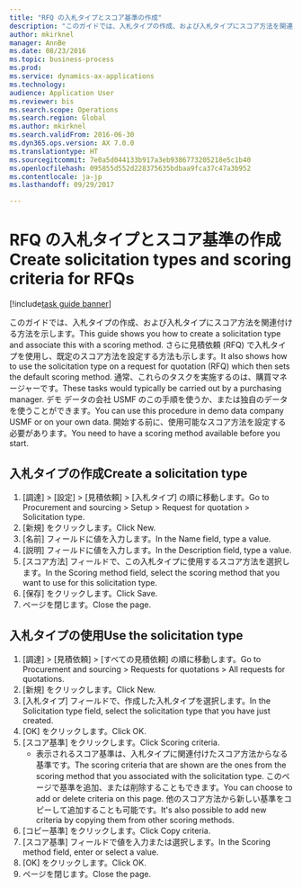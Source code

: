```yaml
--- 
title: "RFQ の入札タイプとスコア基準の作成"
description: "このガイドでは、入札タイプの作成、および入札タイプにスコア方法を関連付ける方法を示します。"
author: mkirknel
manager: AnnBe
ms.date: 08/23/2016
ms.topic: business-process
ms.prod: 
ms.service: dynamics-ax-applications
ms.technology: 
audience: Application User
ms.reviewer: bis
ms.search.scope: Operations
ms.search.region: Global
ms.author: mkirknel
ms.search.validFrom: 2016-06-30
ms.dyn365.ops.version: AX 7.0.0
ms.translationtype: HT
ms.sourcegitcommit: 7e0a5d044133b917a3eb9386773205218e5c1b40
ms.openlocfilehash: 095855d552d228375635bdbaa9fca37c47a3b952
ms.contentlocale: ja-jp
ms.lasthandoff: 09/29/2017

---
```

# <a name="create-solicitation-types-and-scoring-criteria-for-rfqs"></a><span data-ttu-id="3f6b8-103">RFQ の入札タイプとスコア基準の作成</span><span class="sxs-lookup"><span data-stu-id="3f6b8-103">Create solicitation types and scoring criteria for RFQs</span></span>

[!include[task guide banner](../../includes/task-guide-banner.md)]

<span data-ttu-id="3f6b8-104">このガイドでは、入札タイプの作成、および入札タイプにスコア方法を関連付ける方法を示します。</span><span class="sxs-lookup"><span data-stu-id="3f6b8-104">This guide shows you how to create a solicitation type and associate this with a scoring method.</span></span> <span data-ttu-id="3f6b8-105">さらに見積依頼 (RFQ) で入札タイプを使用し、既定のスコア方法を設定する方法も示します。</span><span class="sxs-lookup"><span data-stu-id="3f6b8-105">It also shows how to use the solicitation type on a request for quotation (RFQ) which then sets the default scoring method.</span></span> <span data-ttu-id="3f6b8-106">通常、これらのタスクを実施するのは、購買マネージャーです。</span><span class="sxs-lookup"><span data-stu-id="3f6b8-106">These tasks would typically be carried out by a purchasing manager.</span></span> <span data-ttu-id="3f6b8-107">デモ データの会社 USMF のこの手順を使うか、または独自のデータを使うことができます。</span><span class="sxs-lookup"><span data-stu-id="3f6b8-107">You can use this procedure in demo data company USMF or on your own data.</span></span> <span data-ttu-id="3f6b8-108">開始する前に、使用可能なスコア方法を設定する必要があります。</span><span class="sxs-lookup"><span data-stu-id="3f6b8-108">You need to have a scoring method available before you start.</span></span>


## <a name="create-a-solicitation-type"></a><span data-ttu-id="3f6b8-109">入札タイプの作成</span><span class="sxs-lookup"><span data-stu-id="3f6b8-109">Create a solicitation type</span></span>
1. <span data-ttu-id="3f6b8-110">[調達] > [設定] > [見積依頼] > [入札タイプ] の順に移動します。</span><span class="sxs-lookup"><span data-stu-id="3f6b8-110">Go to Procurement and sourcing > Setup > Request for quotation > Solicitation type.</span></span>
2. <span data-ttu-id="3f6b8-111">[新規] をクリックします。</span><span class="sxs-lookup"><span data-stu-id="3f6b8-111">Click New.</span></span>
3. <span data-ttu-id="3f6b8-112">[名前] フィールドに値を入力します。</span><span class="sxs-lookup"><span data-stu-id="3f6b8-112">In the Name field, type a value.</span></span>
4. <span data-ttu-id="3f6b8-113">[説明] フィールドに値を入力します。</span><span class="sxs-lookup"><span data-stu-id="3f6b8-113">In the Description field, type a value.</span></span>
5. <span data-ttu-id="3f6b8-114">[スコア方法] フィールドで、この入札タイプに使用するスコア方法を選択します。</span><span class="sxs-lookup"><span data-stu-id="3f6b8-114">In the Scoring method field, select the scoring method that you want to use for this solicitation type.</span></span>
6. <span data-ttu-id="3f6b8-115">[保存] をクリックします。</span><span class="sxs-lookup"><span data-stu-id="3f6b8-115">Click Save.</span></span>
7. <span data-ttu-id="3f6b8-116">ページを閉じます。</span><span class="sxs-lookup"><span data-stu-id="3f6b8-116">Close the page.</span></span>

## <a name="use-the-solicitation-type"></a><span data-ttu-id="3f6b8-117">入札タイプの使用</span><span class="sxs-lookup"><span data-stu-id="3f6b8-117">Use the solicitation type</span></span>
1. <span data-ttu-id="3f6b8-118">[調達] > [見積依頼] > [すべての見積依頼] の順に移動します。</span><span class="sxs-lookup"><span data-stu-id="3f6b8-118">Go to Procurement and sourcing > Requests for quotations > All requests for quotations.</span></span>
2. <span data-ttu-id="3f6b8-119">[新規] をクリックします。</span><span class="sxs-lookup"><span data-stu-id="3f6b8-119">Click New.</span></span>
3. <span data-ttu-id="3f6b8-120">[入札タイプ] フィールドで、作成した入札タイプを選択します。</span><span class="sxs-lookup"><span data-stu-id="3f6b8-120">In the Solicitation type field, select the solicitation type that you have just created.</span></span> 
4. <span data-ttu-id="3f6b8-121">[OK] をクリックします。</span><span class="sxs-lookup"><span data-stu-id="3f6b8-121">Click OK.</span></span>
5. <span data-ttu-id="3f6b8-122">[スコア基準] をクリックします。</span><span class="sxs-lookup"><span data-stu-id="3f6b8-122">Click Scoring criteria.</span></span>
    * <span data-ttu-id="3f6b8-123">表示されるスコア基準は、入札タイプに関連付けたスコア方法からなる基準です。</span><span class="sxs-lookup"><span data-stu-id="3f6b8-123">The scoring criteria that are shown are the ones from the scoring method that you associated with the solicitation type.</span></span> <span data-ttu-id="3f6b8-124">このページで基準を追加、または削除することもできます。</span><span class="sxs-lookup"><span data-stu-id="3f6b8-124">You can choose to add or delete criteria on this page.</span></span> <span data-ttu-id="3f6b8-125">他のスコア方法から新しい基準をコピーして追加することも可能です。</span><span class="sxs-lookup"><span data-stu-id="3f6b8-125">It's also possible to add new criteria by copying them from other scoring methods.</span></span>  
6. <span data-ttu-id="3f6b8-126">[コピー基準] をクリックします。</span><span class="sxs-lookup"><span data-stu-id="3f6b8-126">Click Copy criteria.</span></span>
7. <span data-ttu-id="3f6b8-127">[スコア基準] フィールドで値を入力または選択します。</span><span class="sxs-lookup"><span data-stu-id="3f6b8-127">In the Scoring method field, enter or select a value.</span></span>
8. <span data-ttu-id="3f6b8-128">[OK] をクリックします。</span><span class="sxs-lookup"><span data-stu-id="3f6b8-128">Click OK.</span></span>
9. <span data-ttu-id="3f6b8-129">ページを閉じます。</span><span class="sxs-lookup"><span data-stu-id="3f6b8-129">Close the page.</span></span>


